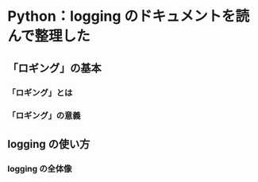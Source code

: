 # Python：logging のドキュメントを読んで整理した

## 「ロギング」の基本

### 「ロギング」とは

### 「ロギング」の意義

## logging の使い方

### logging の全体像
